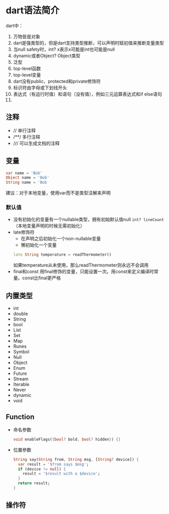 # dart语法简介
dart中：
1. 万物皆是对象
2. dart是强类型的，但是dart支持类型推断，可以声明时赋初值来推断变量类型
3. 当null safety时，int? x表示x可能是int也可能是null
4. dynamic或者Object? Object类型
5. 泛型
6. top-level函数
7. top-level变量
8. dart没有public、protected和private修饰符
9. 标识符由字母或下划线开头
10. 表达式（有运行时值）和语句（没有值），例如三元运算表达式和if else语句
11. 

## 注释
* // 单行注释  
* /**/ 多行注释  
* /// 可以生成文档的注释

## 变量
```dart
var name = 'Bob'
Object name = 'Bob'
String name = 'Bob
```
建议：对于本地变量，使用var而不是类型注解来声明

### 默认值
* 没有初始化的变量有一个nullable类型，拥有初始默认值null ```int? lineCount``` （本地变量声明的时候无需初始化）
* late修饰符
  * 在声明之后初始化一个non-nullable变量
  * 懒初始化一个变量
  ```dart
  late String temperature = readThermometer()
  ```
  如果temperature从未使用，那么readThermometer则永远不会调用
* final和const
  用final修饰的变量，只能设置一次。用const来定义编译时常量。const比final更严格

## 内置类型
* int
* double
* String
* bool
* List
* Set
* Map
* Runes
* Symbol
* Null
* Object
* Enum
* Future
* Stream
* Iterable
* Never
* dynamic
* void

## Function
* 命名参数
  ```dart
  void enableFlags({bool? bold, bool? hidden}) {}
  ```
* 位置参数
  ```dart
  String say(String from, String msg, [String? device]) {
    var result = '$from says $msg';
    if (device != null) {
      result = '$result with a $device';
    }
    return result;
  }
  ```


## 操作符
